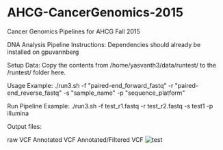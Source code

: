 # AHCG-CancerGenomics-2015
Cancer Genomics Pipelines for AHCG Fall 2015

DNA Analysis Pipeline Instructions:
Dependencies should already be installed on gpuvannberg

Setup Data: 
Copy the contents from /home/yasvanth3/data/runtest/ to the /runtest/ folder here.

Usage Example:
./run3.sh -f "paired-end_forward_fastq" -r "paired-end_reverse_fastq" -s "sample_name" -p "sequence_platform"

Run Pipeline Example: 
./run3.sh -f test_r1.fastq -r test_r2.fastq -s test1 -p illumina

Output files:

raw VCF
Annotated VCF
Annotated/Filtered VCF
![test](http://www.prism.gatech.edu/~yasvanth3/ahcg_banner.png)

